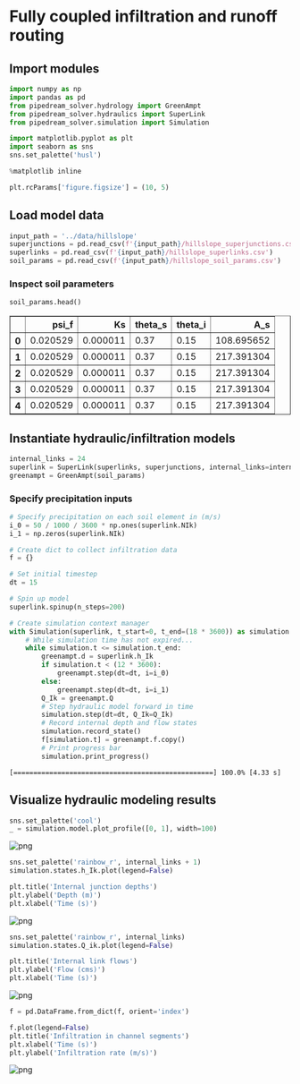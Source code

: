 # Fully coupled infiltration and runoff routing

## Import modules


```python
import numpy as np
import pandas as pd
from pipedream_solver.hydrology import GreenAmpt
from pipedream_solver.hydraulics import SuperLink
from pipedream_solver.simulation import Simulation

import matplotlib.pyplot as plt
import seaborn as sns
sns.set_palette('husl')

%matplotlib inline

plt.rcParams['figure.figsize'] = (10, 5)
```

## Load model data


```python
input_path = '../data/hillslope'
superjunctions = pd.read_csv(f'{input_path}/hillslope_superjunctions.csv')
superlinks = pd.read_csv(f'{input_path}/hillslope_superlinks.csv')
soil_params = pd.read_csv(f'{input_path}/hillslope_soil_params.csv')
```

### Inspect soil parameters


```python
soil_params.head()
```




<div>
<style scoped>
    .dataframe tbody tr th:only-of-type {
        vertical-align: middle;
    }

    .dataframe tbody tr th {
        vertical-align: top;
    }

    .dataframe thead th {
        text-align: right;
    }
</style>
<table border="1" class="dataframe">
  <thead>
    <tr style="text-align: right;">
      <th></th>
      <th>psi_f</th>
      <th>Ks</th>
      <th>theta_s</th>
      <th>theta_i</th>
      <th>A_s</th>
    </tr>
  </thead>
  <tbody>
    <tr>
      <th>0</th>
      <td>0.020529</td>
      <td>0.000011</td>
      <td>0.37</td>
      <td>0.15</td>
      <td>108.695652</td>
    </tr>
    <tr>
      <th>1</th>
      <td>0.020529</td>
      <td>0.000011</td>
      <td>0.37</td>
      <td>0.15</td>
      <td>217.391304</td>
    </tr>
    <tr>
      <th>2</th>
      <td>0.020529</td>
      <td>0.000011</td>
      <td>0.37</td>
      <td>0.15</td>
      <td>217.391304</td>
    </tr>
    <tr>
      <th>3</th>
      <td>0.020529</td>
      <td>0.000011</td>
      <td>0.37</td>
      <td>0.15</td>
      <td>217.391304</td>
    </tr>
    <tr>
      <th>4</th>
      <td>0.020529</td>
      <td>0.000011</td>
      <td>0.37</td>
      <td>0.15</td>
      <td>217.391304</td>
    </tr>
  </tbody>
</table>
</div>



## Instantiate hydraulic/infiltration models


```python
internal_links = 24
superlink = SuperLink(superlinks, superjunctions, internal_links=internal_links)
greenampt = GreenAmpt(soil_params)
```

### Specify precipitation inputs


```python
# Specify precipitation on each soil element in (m/s)
i_0 = 50 / 1000 / 3600 * np.ones(superlink.NIk)
i_1 = np.zeros(superlink.NIk)
```


```python
# Create dict to collect infiltration data
f = {}

# Set initial timestep
dt = 15

# Spin up model
superlink.spinup(n_steps=200)

# Create simulation context manager
with Simulation(superlink, t_start=0, t_end=(18 * 3600)) as simulation:
    # While simulation time has not expired...
    while simulation.t <= simulation.t_end:
        greenampt.d = superlink.h_Ik
        if simulation.t < (12 * 3600):
            greenampt.step(dt=dt, i=i_0)
        else:
            greenampt.step(dt=dt, i=i_1)
        Q_Ik = greenampt.Q
        # Step hydraulic model forward in time
        simulation.step(dt=dt, Q_Ik=Q_Ik)
        # Record internal depth and flow states
        simulation.record_state()
        f[simulation.t] = greenampt.f.copy()
        # Print progress bar
        simulation.print_progress()
```

    [==================================================] 100.0% [4.33 s]

## Visualize hydraulic modeling results


```python
sns.set_palette('cool')
_ = simulation.model.plot_profile([0, 1], width=100)
```

![png](https://pipedream-solver.s3.us-east-2.amazonaws.com/img/coupled-overland-flow/coupled-overland-flow-0.png)



```python
sns.set_palette('rainbow_r', internal_links + 1)
simulation.states.h_Ik.plot(legend=False)

plt.title('Internal junction depths')
plt.ylabel('Depth (m)')
plt.xlabel('Time (s)')
```

![png](https://pipedream-solver.s3.us-east-2.amazonaws.com/img/coupled-overland-flow/coupled-overland-flow-1.png)



```python
sns.set_palette('rainbow_r', internal_links)
simulation.states.Q_ik.plot(legend=False)

plt.title('Internal link flows')
plt.ylabel('Flow (cms)')
plt.xlabel('Time (s)')
```


![png](https://pipedream-solver.s3.us-east-2.amazonaws.com/img/coupled-overland-flow/coupled-overland-flow-2.png)



```python
f = pd.DataFrame.from_dict(f, orient='index')

f.plot(legend=False)
plt.title('Infiltration in channel segments')
plt.xlabel('Time (s)')
plt.ylabel('Infiltration rate (m/s)')
```


![png](https://pipedream-solver.s3.us-east-2.amazonaws.com/img/coupled-overland-flow/coupled-overland-flow-3.png)

